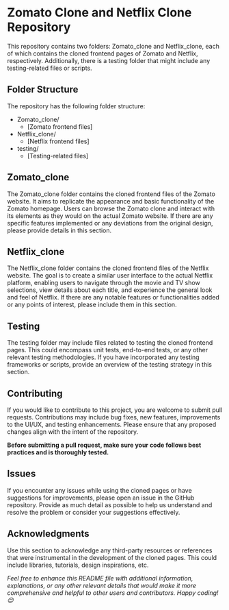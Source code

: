 # Zomato Clone and Netflix Clone Repository
This repository contains two folders: Zomato_clone and Netflix_clone, each of which contains the cloned frontend pages of Zomato and Netflix, respectively. Additionally, there is a testing folder that might include any testing-related files or scripts.

## Folder Structure
The repository has the following folder structure:

- Zomato_clone/
  - [Zomato frontend files]
- Netflix_clone/
  - [Netflix frontend files]
- testing/
  - [Testing-related files]

## Zomato_clone
The Zomato_clone folder contains the cloned frontend files of the Zomato website. It aims to replicate the appearance and basic functionality of the Zomato homepage. Users can browse the Zomato clone and interact with its elements as they would on the actual Zomato website. If there are any specific features implemented or any deviations from the original design, please provide details in this section.

## Netflix_clone
The Netflix_clone folder contains the cloned frontend files of the Netflix website. The goal is to create a similar user interface to the actual Netflix platform, enabling users to navigate through the movie and TV show selections, view details about each title, and experience the general look and feel of Netflix. If there are any notable features or functionalities added or any points of interest, please include them in this section.

## Testing
The testing folder may include files related to testing the cloned frontend pages. This could encompass unit tests, end-to-end tests, or any other relevant testing methodologies. If you have incorporated any testing frameworks or scripts, provide an overview of the testing strategy in this section.

## Contributing
If you would like to contribute to this project, you are welcome to submit pull requests. Contributions may include bug fixes, new features, improvements to the UI/UX, and testing enhancements. Please ensure that any proposed changes align with the intent of the repository.

**Before submitting a pull request, make sure your code follows best practices and is thoroughly tested.**

## Issues
If you encounter any issues while using the cloned pages or have suggestions for improvements, please open an issue in the GitHub repository. Provide as much detail as possible to help us understand and resolve the problem or consider your suggestions effectively.

## Acknowledgments
Use this section to acknowledge any third-party resources or references that were instrumental in the development of the cloned pages. This could include libraries, tutorials, design inspirations, etc.

*Feel free to enhance this README file with additional information, explanations, or any other relevant details that would make it more comprehensive and helpful to other users and contributors. Happy coding! 😊*





